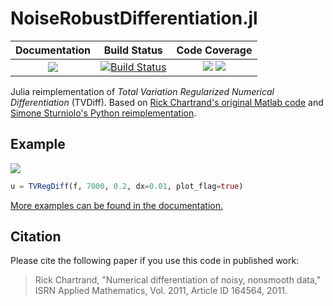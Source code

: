 # NoiseRobustDifferentiation.jl

| **Documentation**                       | **Build Status**                          | **Code Coverage**                                                   |
|:---------------------------------------:|:-----------------------------------------:|:-------------------------------------------------------------------:|
| [![][docs-latest-img]][docs-latest-url] | [![Build Status][travis-img]][travis-url] | [![][coveralls-img]][coveralls-url] [![][codecov-img]][codecov-url] |


Julia reimplementation of *Total Variation Regularized Numerical Differentiation* (TVDiff).
Based on [Rick Chartrand's original Matlab code](https://sites.google.com/site/dnartrahckcir/home/tvdiff-code) and [Simone Sturniolo's Python reimplementation](https://github.com/stur86/tvregdiff).

## Example

![](https://adrhill.github.io/NoiseRobustDifferentiation.jl/dev/paper_small7000.svg)

```julia
u = TVRegDiff(f, 7000, 0.2, dx=0.01, plot_flag=true)
```

[More examples can be found in the documentation.](https://adrhill.github.io/NoiseRobustDifferentiation.jl/dev/examples/)

## Citation
Please cite the following paper if you use this code in published work:
> Rick Chartrand, "Numerical differentiation of noisy, nonsmooth data," ISRN Applied Mathematics, Vol. 2011, Article ID 164564, 2011. 


[docs-latest-img]: https://img.shields.io/badge/docs-dev-blue.svg
[docs-latest-url]: https://adrhill.github.io/NoiseRobustDifferentiation.jl/dev/

[travis-img]: https://travis-ci.com/adrhill/NoiseRobustDifferentiation.jl.svg?branch=main
[travis-url]: https://travis-ci.com/github/adrhill/NoiseRobustDifferentiation.jl

[coveralls-img]: https://coveralls.io/repos/github/adrhill/NoiseRobustDifferentiation.jl/badge.svg?branch=main
[coveralls-url]: https://coveralls.io/github/adrhill/NoiseRobustDifferentiation.jl?branch=main

[codecov-img]: https://codecov.io/gh/adrhill/NoiseRobustDifferentiation.jl/branch/main/graph/badge.svg
[codecov-url]: https://codecov.io/gh/adrhill/NoiseRobustDifferentiation.jl